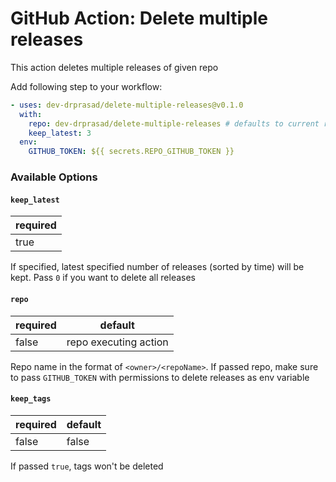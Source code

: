 # GitHub Action: Delete multiple releases

This action deletes multiple releases of given repo

Add following step to your workflow:

```yaml
- uses: dev-drprasad/delete-multiple-releases@v0.1.0
  with:
    repo: dev-drprasad/delete-multiple-releases # defaults to current repo
    keep_latest: 3
  env:
    GITHUB_TOKEN: ${{ secrets.REPO_GITHUB_TOKEN }}
```

### Available Options

#### `keep_latest`

| required |
| -------- |
| true     |

If specified, latest specified number of releases (sorted by time) will be kept. Pass `0` if you want to delete all releases

#### `repo`

| required | default               |
| -------- | --------------------- |
| false    | repo executing action |

Repo name in the format of `<owner>/<repoName>`. If passed repo, make sure to pass `GITHUB_TOKEN` with permissions to delete releases as env variable

#### `keep_tags`

| required | default |
| -------- | ------- |
| false    | false   |

If passed `true`, tags won't be deleted

